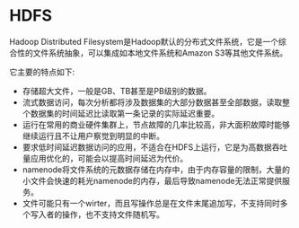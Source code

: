 # HDFS
Hadoop Distributed Filesystem是Hadoop默认的分布式文件系统，它是一个综合性的文件系统抽象，可以集成如本地文件系统和Amazon S3等其他文件系统。

它主要的特点如下:
* 存储超大文件，一般是GB、TB甚至是PB级别的数据。
* 流式数据访问，每次分析都将涉及数据集的大部分数据甚至全部数据，读取整个数据集的时间延迟比读取第一条记录的实际延迟重要。
* 运行在常用的商业硬件集群上，节点故障的几率比较高，非大面积故障时能够继续运行且不让用户察觉到明显的中断。
* 要求低时间延迟数据访问的应用，不适合在HDFS上运行，它是为高数据吞吐量应用优化的，可能会以提高时间延迟为代价。
* namenode将文件系统的元数据存储在内存中，由于内存容量的限制，大量的小文件会快速的耗光namenode的内存，最后导致namenode无法正常提供服务。
* 文件可能只有一个wirter，而且写操作总是在文件末尾追加写，不支持同时多个写入者的操作，也不支持文件随机写。